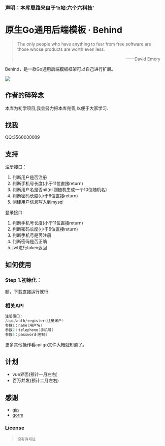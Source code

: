 

### 声明：本库思路来自于'b站:六个六科技'

# 原生Go通用后端模板 · Behind

> The only people who have anything to fear from free software are those whose products are worth even less. 
>
> <p align="right">——David Emery</p>

Behind，是一款Go通用后端模板框架可以自己进行扩展。

![](https://img.shields.io/badge/language-java-brightgreen.svg)

## 作者的碎碎念

本库为初学项目,我会努力把本库完善,以便于大家学习.


## 找我

QQ:3560000009

## 支持

注册接口：
1. 判断用户是否注册
2. 判断手机号长度(小于11位直接return)
3. 判断用户名是否nil(nil则随机生成一个10位随机名)
4. 判断密码长度(小于6位直接return)
5. 创建用户信息写入到mysql

登录接口:
1. 判断手机号长度(小于11位直接return)
2. 判断密码长度(小于6位直接return)
3. 判断手机号是否注册
4. 判断密码是否正确
5. jwt进行token返回

## 如何使用

### Step 1.初始化：

额，下载直接运行就行



### 相关API

```Go
注册接口：
/api/auth/register(注册账户)
参数1：name(用户名)
参数2：telephone(手机号)
参数3：password(密码)
```

更多其他操作看api.go文件大概就知道了。



## 计划

 - vue界面(预计一月左右)
 - 百万并发(预计二月左右)

## 感谢

- [gin](https://github.com/gin-gonic/gin)
- [gorm](https://github.com/jinzhu/gorm)

### License

> ```
> 没有许可证
> ```
